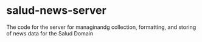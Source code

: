 # salud-news-server
The code for the server for managinandg collection,  formatting, and storing  of news data for the Salud Domain
